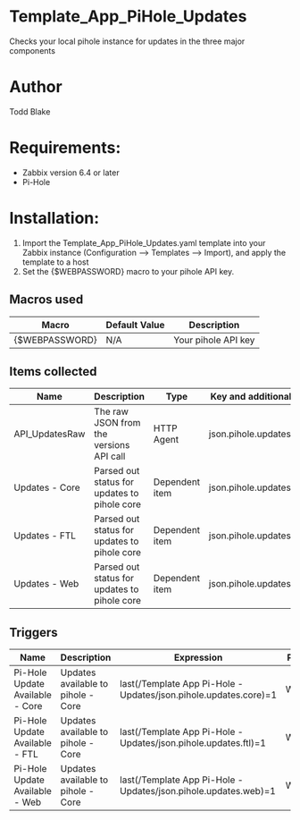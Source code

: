 # Template_App_PiHole_Updates
Checks your local pihole instance for updates in the three major components
# Author
Todd Blake
# Requirements:
* Zabbix version 6.4 or later
* Pi-Hole
# Installation:
1. Import the Template_App_PiHole_Updates.yaml template into your Zabbix instance (Configuration --> Templates --> Import), and apply the template to a host
2. Set the {$WEBPASSWORD} macro to your pihole API key.
## Macros used

|Macro|Default Value|Description|
|-----|-------------|-----------|
|{$WEBPASSWORD}|N/A|Your pihole API key|


## Items collected

|Name|Description|Type|Key and additional info|
|----|-----------|----|----|
|API_UpdatesRaw|The raw JSON from the versions API call|HTTP Agent|json.pihole.updates|
|Updates - Core|Parsed out status for updates to pihole core|Dependent item|json.pihole.updates.core|
|Updates - FTL|Parsed out status for updates to pihole core|Dependent item|json.pihole.updates.ftl|
|Updates - Web|Parsed out status for updates to pihole core|Dependent item|json.pihole.updates.web|


## Triggers

|Name|Description|Expression|Priority|
|----|-----------|----------|--------|
|Pi-Hole Update Available - Core|Updates available to pihole - Core|last(/Template App Pi-Hole - Updates/json.pihole.updates.core)=1|Warning|
|Pi-Hole Update Available - FTL|Updates available to pihole - Core|last(/Template App Pi-Hole - Updates/json.pihole.updates.ftl)=1|Warning|
|Pi-Hole Update Available - Web|Updates available to pihole - Core|last(/Template App Pi-Hole - Updates/json.pihole.updates.web)=1|Warning|
